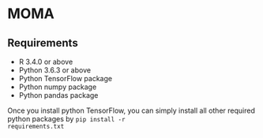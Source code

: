 # MOMA

## Requirements
* R 3.4.0 or above
* Python 3.6.3 or above
* Python TensorFlow package
* Python numpy package
* Python pandas package

Once you install python TensorFlow, you can simply install all other required python packages by
<code>pip install -r requirements.txt</code>

